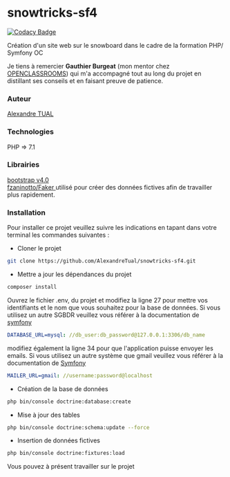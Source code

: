 # snowtricks-sf4

[![Codacy Badge](https://api.codacy.com/project/badge/Grade/0519557ec74747b3887395a062943540)](https://app.codacy.com/app/AlexandreTual/snowtricks-sf4?utm_source=github.com&utm_medium=referral&utm_content=AlexandreTual/snowtricks-sf4&utm_campaign=Badge_Grade_Dashboard)

Création d'un site web sur le snowboard dans le cadre de la formation PHP/ Symfony OC

Je tiens à remercier **Gauthier Burgeat** (mon mentor chez [OPENCLASSROOMS](https://openclassrooms.com/fr/)) qui m'a accompagné tout au long du projet en distillant ses conseils et en faisant preuve de patience.

### Auteur
[Alexandre TUAL](https://github.com/AlexandreTual)

### Technologies
PHP => 7.1 

### Librairies
[bootstrap v4.0](https://getbootstrap.com/docs/4.0/getting-started/introduction/)  
[fzaninotto/Faker
](https://github.com/fzaninotto/Faker/blob/master/readme.md#fakerproviderdatetime) utilisé pour créer des données fictives afin de travailler plus rapidement.

### Installation
Pour installer ce projet veuillez suivre les indications en tapant dans votre terminal les commandes suivantes :
-  Cloner le projet
```sh
git clone https://github.com/AlexandreTual/snowtricks-sf4.git
```

- Mettre a jour les dépendances du projet
```sh
composer install
```

Ouvrez le fichier .env, du projet et modifiez la ligne 27 pour mettre vos identifiants et le nom que vous souhaitez pour la base de données. Si vous utilisez un autre SGBDR veuillez vous référer à la documentation de [symfony](https://symfony.com/doc/current/doctrine.html)
```yaml
DATABASE_URL=mysql: //db_user:db_password@127.0.0.1:3306/db_name
```
modifiez également la ligne 34 pour que l'application puisse envoyer les emails. Si vous utilisez un autre système que gmail veuillez vous référer à la documentation de [Symfony](https://symfony.com/doc/4.1/email.html)
```yaml
MAILER_URL=gmail: //username:password@localhost
```
- Création de la base de données
```sh
php bin/console doctrine:database:create
```

- Mise à jour des tables
```sh 
php bin/console doctrine:schema:update --force
```

- Insertion de données fictives
```sh 
php bin/console doctrine:fixtures:load
```

Vous pouvez à présent travailler sur le projet
